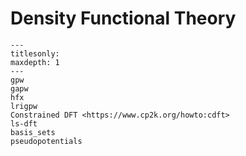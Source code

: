 # Density Functional Theory

```{toctree}
---
titlesonly:
maxdepth: 1
---
gpw
gapw
hfx
lrigpw
Constrained DFT <https://www.cp2k.org/howto:cdft>
ls-dft
basis_sets
pseudopotentials
```

